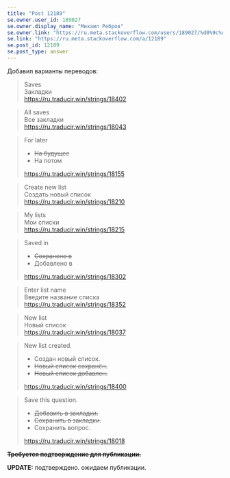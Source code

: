 ```yaml
---
title: "Post 12189"
se.owner.user_id: 189027
se.owner.display_name: "Михаил Ребров"
se.owner.link: "https://ru.meta.stackoverflow.com/users/189027/%d0%9c%d0%b8%d1%85%d0%b0%d0%b8%d0%bb-%d0%a0%d0%b5%d0%b1%d1%80%d0%be%d0%b2"
se.link: "https://ru.meta.stackoverflow.com/a/12189"
se.post_id: 12189
se.post_type: answer
---
```

<p>Добавил варианты переводов:</p>
<blockquote>
<p>Saves<br/>
Закладки<br/>
<a href="https://ru.traducir.win/strings/18402" rel="nofollow noreferrer">https://ru.traducir.win/strings/18402</a></p>
</blockquote>
<blockquote>
<p>All saves<br/>
Все закладки<br/>
<a href="https://ru.traducir.win/strings/18043" rel="nofollow noreferrer">https://ru.traducir.win/strings/18043</a></p>
</blockquote>
<blockquote>
<p>For later<br/></p>
<ul>
<li><strike>На будущее</strike><br/></li>
<li>На потом</li>
</ul>
<p><a href="https://ru.traducir.win/strings/18155" rel="nofollow noreferrer">https://ru.traducir.win/strings/18155</a></p>
</blockquote>
<blockquote>
<p>Create new list<br/>
Создать новый список<br/>
<a href="https://ru.traducir.win/strings/18210" rel="nofollow noreferrer">https://ru.traducir.win/strings/18210</a></p>
</blockquote>
<blockquote>
<p>My lists<br/>
Мои списки<br/>
<a href="https://ru.traducir.win/strings/18215" rel="nofollow noreferrer">https://ru.traducir.win/strings/18215</a></p>
</blockquote>
<blockquote>
<p>Saved in<br/></p>
<ul>
<li><strike>Сохранено в</strike><br/></li>
<li>Добавлено в</li>
</ul>
<p><a href="https://ru.traducir.win/strings/18302" rel="nofollow noreferrer">https://ru.traducir.win/strings/18302</a></p>
</blockquote>
<blockquote>
<p>Enter list name<br/>
Введите название списка<br/>
<a href="https://ru.traducir.win/strings/18352" rel="nofollow noreferrer">https://ru.traducir.win/strings/18352</a></p>
</blockquote>
<blockquote>
<p>New list<br/>
Новый список<br/>
<a href="https://ru.traducir.win/strings/18037" rel="nofollow noreferrer">https://ru.traducir.win/strings/18037</a></p>
</blockquote>
<blockquote>
<p>New list created.<br/></p>
<ul>
<li>Создан новый список.<br/></li>
<li><strike>Новый список сохранён.</strike><br/></li>
<li><strike>Новый список добавлен.</strike></li>
</ul>
<p><a href="https://ru.traducir.win/strings/18400" rel="nofollow noreferrer">https://ru.traducir.win/strings/18400</a></p>
</blockquote>
<blockquote>
<p>Save this question.<br/></p>
<ul>
<li><strike>Добавить в закладки.</strike><br/></li>
<li><strike>Сохранить в закладки.</strike><br/></li>
<li>Сохранить вопрос.</li>
</ul>
<p><a href="https://ru.traducir.win/strings/18018" rel="nofollow noreferrer">https://ru.traducir.win/strings/18018</a></p>
</blockquote>
<p><strike><strong>Требуется подтверждение для публикации.</strong></strike></p>
<p><strong>UPDATE:</strong> подтверждено. ожидаем публикации.</p>
